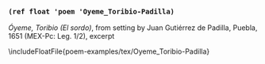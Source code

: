 ### `(ref float 'poem 'Oyeme_Toribio-Padilla)`

*Óyeme, Toribio (El sordo)*, from setting by Juan Gutiérrez de Padilla, Puebla,
1651 (MEX-Pc: Leg. 1/2), excerpt

\includeFloatFile{poem-examples/tex/Oyeme_Toribio-Padilla}

